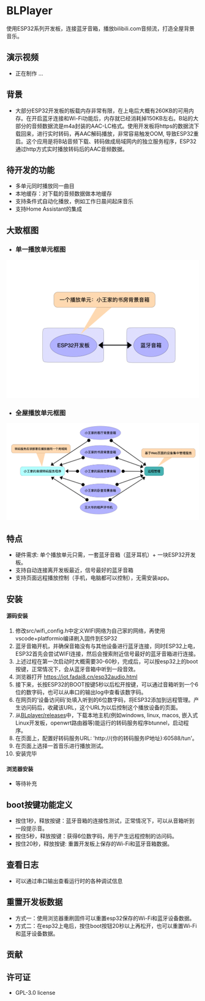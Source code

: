 # BLPlayer

使用ESP32系列开发板，连接蓝牙音箱，播放bilibili.com音频流，打造全屋背景音乐。

## 演示视频
 - 正在制作 ...
## 背景
 - 大部分ESP32开发板的板载内存非常有限，在上电后大概有260KB的可用内存。在开启蓝牙连接和Wi-Fi功能后，内存就已经消耗掉150KB左右。B站的大部分的音频数据流是m4a封装的AAC-LC格式。使用开发板将https的数据流下载回来，进行实时转码，再AAC解码播放，非常容易触发OOM, 导致ESP32重启。这个应用是将B站音频下载、转码做成局域网内的独立服务程序，ESP32通过http方式实时播放转码后的AAC音频数据。

## 待开发的功能
  - 多单元同时播放同一曲目
  - 本地缓存：对下载的音频数据做本地缓存
  - 支持条件式自动化播放，例如工作日晨间起床音乐
  - 支持Home Assistant的集成


## 大致框图
 - ### 单一播放单元框图
<img src="./misc/one_unit.png" alt="Alt Text" width="800"/>
 
 - ### 全屋播放单元框图
<img src="./misc/block_diagram.png" alt="Alt Text" width="800"/>

## 特点

- 硬件需求: 单个播放单元只需，一套蓝牙音箱（蓝牙耳机）+ 一块ESP32开发板。
- 支持自动连接离开发板最近，信号最好的蓝牙音箱
- 支持页面远程播放控制（手机，电脑都可以控制），无需安装app。

## 安装

#### 源码安装

1. 修改src/wifi_config.h中定义WIFI网络为自己家的网络，再使用vscode+platformio编译刷入固件到ESP32
2. 蓝牙音箱开机，并确保音箱没有与其他设备进行蓝牙连接，同时ESP32上电，ESP32首先会尝试WIFI连接，然后会搜索附近信号最好的蓝牙音箱进行连接。
3. 上述过程在第一次启动时大概需要30-60秒，完成后，可以按esp32上的boot按键，正常情况下，会从蓝牙音箱中听到一段音效。
4. 浏览器打开 https://iot.fadai8.cn/esp32audio.html
5. 接下来，长按ESP32的BOOT按键5秒以后松开按键，可以通过音箱听到一个6位的数字码，也可以从串口的输出log中查看该数字码。
6. 在网页的‘设备访问码’处填入听到的6位数字码，将ESP32添加到远程管理。产生访问码后，收藏该URL，这个URL为以后控制这个播放设备的页面。
7. 从[BLplayer/releases](https://github.com/noolua/BLPlayer/releases)中，下载本地主机(例如windows, linux, macos, 嵌入式Linux开发板，openwrt路由器等)能运行的转码服务程序btunnel，启动程序。
8. 在页面上，配置好转码服务URL: 'http://{你的转码服务IP地址}:60588/tun'。
9. 在页面上选择一首音乐进行播放测试。
10. 安装完毕

#### 浏览器安装

- 等待补充


## boot按键功能定义
- 按住1秒，释放按键：蓝牙音箱的连接性测试，正常情况下，可以从音箱听到一段提示音。
- 按住5秒，释放按键：获得6位数字码，用于产生远程控制的访问码。
- 按住20秒，释放按键: 重置开发板上保存的Wi-Fi和蓝牙音箱数据。

## 查看日志
  - 可以通过串口输出查看运行时的各种调试信息

## 重置开发板数据
  - 方式一：使用浏览器重刷固件可以重置esp32保存的Wi-Fi和蓝牙设备数据。
  - 方式二：在esp32上电后，按住boot按钮20秒以上再松开，也可以重置Wi-Fi和蓝牙设备数据。

## 贡献

## 许可证
  - GPL-3.0 license
